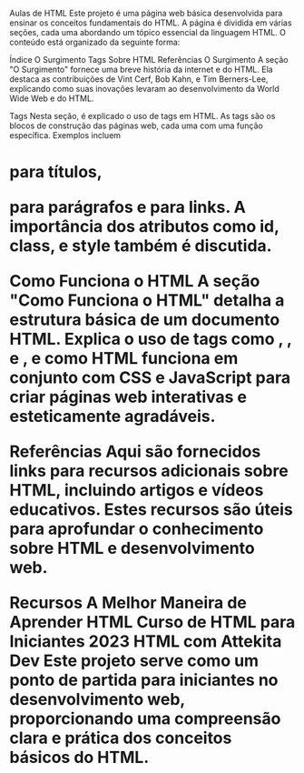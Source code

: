 Aulas de HTML
Este projeto é uma página web básica desenvolvida para ensinar os conceitos fundamentais do HTML. A página é dividida em várias seções, cada uma abordando um tópico essencial da linguagem HTML. O conteúdo está organizado da seguinte forma:

Índice
O Surgimento
Tags
Sobre HTML
Referências
O Surgimento
A seção "O Surgimento" fornece uma breve história da internet e do HTML. Ela destaca as contribuições de Vint Cerf, Bob Kahn, e Tim Berners-Lee, explicando como suas inovações levaram ao desenvolvimento da World Wide Web e do HTML.

Tags
Nesta seção, é explicado o uso de tags em HTML. As tags são os blocos de construção das páginas web, cada uma com uma função específica. Exemplos incluem <h1> para títulos, <p> para parágrafos e <a> para links. A importância dos atributos como id, class, e style também é discutida.

Como Funciona o HTML
A seção "Como Funciona o HTML" detalha a estrutura básica de um documento HTML. Explica o uso de tags como <html>, <head>, e <body>, e como HTML funciona em conjunto com CSS e JavaScript para criar páginas web interativas e esteticamente agradáveis.

Referências
Aqui são fornecidos links para recursos adicionais sobre HTML, incluindo artigos e vídeos educativos. Estes recursos são úteis para aprofundar o conhecimento sobre HTML e desenvolvimento web.

Recursos
A Melhor Maneira de Aprender HTML
Curso de HTML para Iniciantes 2023
HTML com Attekita Dev
Este projeto serve como um ponto de partida para iniciantes no desenvolvimento web, proporcionando uma compreensão clara e prática dos conceitos básicos do HTML.
